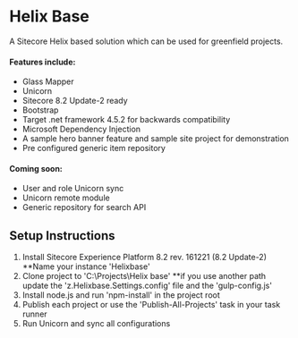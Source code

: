 # Helix Base
A Sitecore Helix based solution which can be used for greenfield projects.

#### Features include:

* Glass Mapper
* Unicorn
* Sitecore 8.2 Update-2 ready
* Bootstrap
* Target .net framework 4.5.2 for backwards compatibility
* Microsoft Dependency Injection
* A sample hero banner feature and sample site project for demonstration
* Pre configured generic item repository

#### Coming soon:

* User and role Unicorn sync
* Unicorn remote module
* Generic repository for search API

## Setup Instructions
1. Install Sitecore Experience Platform 8.2 rev. 161221 (8.2 Update-2) **Name your instance 'Helixbase'
2. Clone project to 'C:\Projects\Helix base' **if you use another path update the 'z.Helixbase.Settings.config' file and the 'gulp-config.js'
3. Install node.js and run 'npm-install' in the project root
4. Publish each project or use the 'Publish-All-Projects' task in your task runner
5. Run Unicorn and sync all configurations
